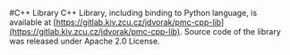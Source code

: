 #C++ Library
C++ Library, including binding to Python language, is available at [https://gitlab.kiv.zcu.cz/jdvorak/pmc-cpp-lib](https://gitlab.kiv.zcu.cz/jdvorak/pmc-cpp-lib). Source code of the library was released under Apache 2.0 License.
